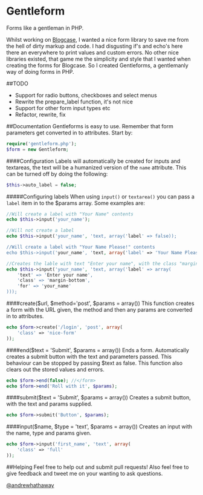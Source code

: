Gentleform
==========

Forms like a gentleman in PHP.

Whilst working on [Blogcase](http://blogcase.co.uk), I wanted a nice form library to save me from the hell of dirty markup and code. I had disgusting if's and echo's here there an everywhere to print values and custom errors. No other nice libraries existed, that game me the simplicity and style that I wanted when creating the forms for Blogcase. So I created Gentleforms, a gentlemanly way of doing forms in PHP.

##TODO
- Support for radio buttons, checkboxes and select menus
- Rewrite the prepare_label function, it's not nice
- Support for other form input types etc
- Refactor, rewrite, fix

##Documentation
Gentleforms is easy to use. Remember that form parameters get converted in to attributes. Start by:

```PHP
require('gentleform.php');
$form = new Gentleform;
```

####Configuration
Labels will automatically be created for inputs and textareas, the text will be a humanized version of the ```name``` attribute. This can be turned off by doing the following:

```PHP
$this->auto_label = false;
```

#####Configuring labels
When using ```input()``` or ```textarea()``` you can pass a ```label``` item in to the $params array. Some examples are:

```PHP
//Will create a label with "Your Name" contents
echo $this->input('your_name');

//Will not create a label
echo $this->input('your_name', 'text, array('label' => false));

//Will create a label with "Your Name Please!" contents
echo $this->input('your_name', 'text, array('label' => 'Your Name Please!'));

//Creates the lable with text "Enter your name", with the class "margin-bottom" and the for attribute of "your_name"
echo $this->input('your_name', 'text, array('label' => array(
	'text' => 'Enter your name',
	'class' => 'margin-bottom',
	'for' => 'your_name'
)));
```

####create($url, $method='post', $params = array())
This function creates a form with the URL given, the method and then any params are converted in to attributes.

```PHP
echo $form->create('/login', 'post', array(
	'class' => 'nice-form'
));
```

####end($text = 'Submit', $params = array())
Ends a form. Automatically creates a submit button with the text and parameters passed. This behaviour can be stopped by passing $text as false. This function also clears out the stored values and errors.

```PHP
echo $form->end(false); //</form>
echo $form->end('Roll with it', $params);
```

####submit($text = 'Submit', $params = array())
Creates a submit button, with the text and params supplied.

```PHP
echo $form->submit('Button', $params);
```

####input($name, $type = 'text', $params = array())
Creates an input with the name, type and params given.

```PHP
echo $form->input('first_name', 'text', array(
	'class' => 'full'
));
```


##Helping
Feel free to help out and submit pull requests! Also feel free to give feedback and tweet me on your wanting to ask questions.

[@andrewhathaway](http://twitter.com/andrewhathaway)